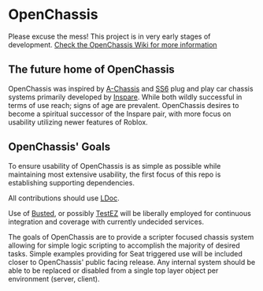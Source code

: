 # OpenChassis
Please excuse the mess! This project is in very early stages of development. 
[Check the OpenChassis Wiki for more information](https://github.com/OpenChassis/OpenChassis/wiki)

## The future home of OpenChassis

OpenChassis was inspired by [A-Chassis](https://www.roblox.com/library/1218274008/A-Chassis-6-72-T-by-Novena) and [SS6](https://www.roblox.com/library/759112322/SS6-Build-L025-SUSPENSION) plug and play car chassis systems primarily developed by [Inspare](https://www.roblox.com/groups/group.aspx?gid=730547). While both wildly successful in terms of use reach; signs of age are prevalent. OpenChassis desires to become a spiritual successor of the Inspare pair, with more focus on usability utilizing newer features of Roblox. 

## OpenChassis' Goals

To ensure usability of OpenChassis is as simple as possible while maintaining most extensive usability, the first focus of this repo is establishing supporting dependencies.

All contributions should use [LDoc](https://github.com/stevedonovan/LDoc "LDoc's github repo").

Use of [Busted](http://olivinelabs.com/busted/ "Busted's homepage"), or possibly [TestEZ](https://github.com/Roblox/testez "TestEZ's github repo") will be liberally employed for continuous integration and coverage with currently undecided services.

The goals of OpenChassis are to provide a scripter focused chassis system allowing for simple logic scripting to accomplish the majority of desired tasks. Simple examples providing for Seat triggered use will be included closer to OpenChassis' public facing release. Any internal system should be able to be replaced or disabled from a single top layer object per environment (server, client).

